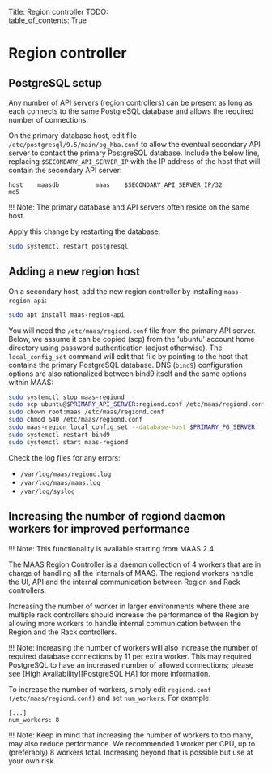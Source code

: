 Title: Region controller
TODO:  
table_of_contents: True

# Region controller

## PostgreSQL setup

Any number of API servers (region controllers) can be present as long as each
connects to the same PostgreSQL database and allows the required number of
connections.

On the primary database host, edit file `/etc/postgresql/9.5/main/pg_hba.conf`
to allow the eventual secondary API server to contact the primary PostgreSQL
database. Include the below line, replacing `$SECONDARY_API_SERVER_IP` with the
IP address of the host that will contain the secondary API server:

```no-highlight
host    maasdb          maas	$SECONDARY_API_SERVER_IP/32         md5
```

!!! Note:
    The primary database and API servers often reside on the same host.

Apply this change by restarting the database:

```bash
sudo systemctl restart postgresql
```

## Adding a new region host

On a secondary host, add the new region controller by installing
`maas-region-api`:

```bash
sudo apt install maas-region-api
```

You will need the `/etc/maas/regiond.conf` file from the primary API server.
Below, we assume it can be copied (scp) from the 'ubuntu' account home
directory using password authentication (adjust otherwise). The
`local_config_set` command will edit that file by pointing to the host that
contains the primary PostgreSQL database. DNS (`bind9`) configuration options
are also rationalized between bind9 itself and the same options within MAAS:

```bash
sudo systemctl stop maas-regiond
sudo scp ubuntu@$PRIMARY_API_SERVER:regiond.conf /etc/maas/regiond.conf
sudo chown root:maas /etc/maas/regiond.conf
sudo chmod 640 /etc/maas/regiond.conf
sudo maas-region local_config_set --database-host $PRIMARY_PG_SERVER
sudo systemctl restart bind9
sudo systemctl start maas-regiond
```

Check the log files for any errors:

- `/var/log/maas/regiond.log`
- `/var/log/maas/maas.log`
- `/var/log/syslog`

## Increasing the number of regiond daemon workers for improved performance

!!! Note:
    This functionality is available starting from MAAS 2.4.

The MAAS Region Controller is a daemon collection of 4 workers that are in charge of handling all the internals of MAAS. The regiond workers handle the UI, API and the internal communication between Region and Rack controllers.

Increasing the number of worker in larger environments where there are multiple rack controllers should increase the performance of the Region by allowing more workers to handle internal communication between the Region and the Rack controllers.

!!! Note:
    Increasing the number of workers will also increase the number of required database connections by 11 per extra worker. This may required PostgreSQL to have an increased number of allowed connections; please see [High Availability][PostgreSQL HA] for more information.

To increase the number of workers, simply edit ```regiond.conf (/etc/maas/regiond.conf)``` and set ```num_workers```. For example:

```
[...]
num_workers: 8
```

!!! Note:
    Keep in mind that increasing the number of workers to too many, may also reduce performance. We recommended 1 worker per CPU, up to (preferably) 8 workers total. Increasing beyond that is possible but use at your own risk.
